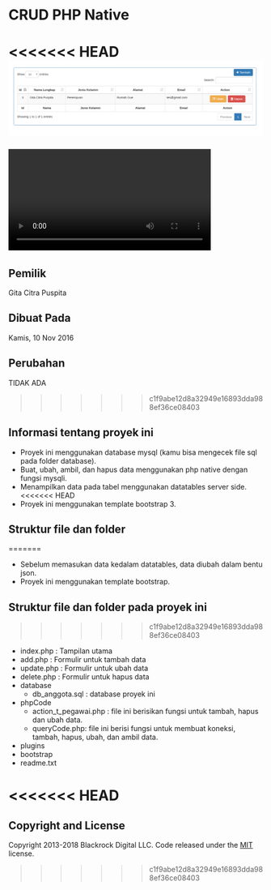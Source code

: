 # CRUD PHP Native
<<<<<<< HEAD
![Output Website](/image/CRUD-PHP-Native-1.png)
=======
<video width="400" controls>
  <source src="video/CRUD-PHP-Native-1.mp4" type="video/mp4">
</video>

## Pemilik
Gita Citra Puspita
## Dibuat Pada
Kamis, 10 Nov 2016

## Perubahan
TIDAK ADA
>>>>>>> c1f9abe12d8a32949e16893dda988ef36ce08403

## Informasi tentang proyek ini
- Proyek ini menggunakan database mysql (kamu bisa mengecek file sql pada folder database).
- Buat, ubah, ambil, dan hapus data menggunakan php native dengan fungsi mysqli.
- Menampilkan data pada tabel menggunakan datatables server side.
<<<<<<< HEAD
- Proyek ini menggunakan template bootstrap 3.

## Struktur file dan folder
=======
- Sebelum memasukan data kedalam datatables, data diubah dalam bentu json.
- Proyek ini menggunakan template bootstrap.

## Struktur file dan folder pada proyek ini
>>>>>>> c1f9abe12d8a32949e16893dda988ef36ce08403

- index.php : Tampilan utama
- add.php : Formulir untuk tambah data
- update.php : Formulir untuk ubah data
- delete.php : Formulir untuk hapus data
- database
	- db_anggota.sql : database proyek ini
- phpCode
	- action_t_pegawai.php : file ini berisikan fungsi untuk tambah, hapus dan ubah data.
	- queryCode.php: file ini berisi fungsi untuk membuat koneksi, tambah, hapus, ubah, dan ambil data. 
- plugins
- bootstrap
- readme.txt

<<<<<<< HEAD
=======

## Copyright and License

Copyright 2013-2018 Blackrock Digital LLC. Code released under the [MIT](https://github.com/BlackrockDigital/startbootstrap-stylish-portfolio/blob/gh-pages/LICENSE) license.
>>>>>>> c1f9abe12d8a32949e16893dda988ef36ce08403
